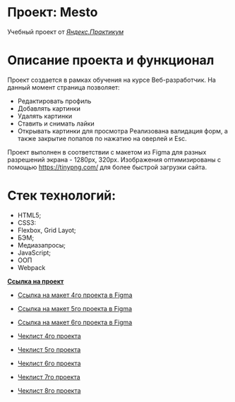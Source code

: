 # Проект: Mesto
Учебный проект от [*Яндекс.Практикум*](https://practicum.yandex.ru/)

# Описание проекта и функционал
Проект создается в рамках обучения на курсе Веб-разработчик. 
На данный момент страница позволяет:
* Редактировать профиль
* Добавлять картинки
* Удалять картинки
* Ставить и снимать лайки
* Открывать картинки для просмотра
Реализована валидация форм, а также закрытие попапов по нажатию на оверлей и Esc.

Проект выполнен в соответствии с макетом из Figma для разных разрешений экрана - 1280px, 320px. Изображения оптимизированы с помощью https://tinypng.com/ для более быстрой загрузки сайта.

# Стек технологий:
* HTML5;
* CSS3:
* Flexbox, Grid Layot;
* БЭМ;
* Медиазапросы;
* JavaScript;
* ООП
* Webpack

**[Ссылка на проект](https://smolskaia.github.io/mesto/)**


* [Ссылка на макет 4го проекта в Figma](https://www.figma.com/file/2cn9N9jSkmxD84oJik7xL7/JavaScript.-Sprint-4?node-id=0%3A1)
* [Ссылка на макет 5го проекта в Figma](https://www.figma.com/file/bjyvbKKJN2naO0ucURl2Z0/JavaScript.-Sprint-5?node-id=0%3A1&t=PrPnUojclPdvzqA4-0)
* [Ссылка на макет 6го проекта в Figma](https://www.figma.com/file/kRVLKwYG3d1HGLvh7JFWRT/JavaScript.-Sprint-6?node-id=1124%3A2&t=mDiiZ94UzFZdEAGE-0)


* [Чеклист 4го проекта](https://code.s3.yandex.net/web-developer/checklists-pdf/new-program/checklist-4.pdf)
* [Чеклист 5го проекта](https://code.s3.yandex.net/web-developer/checklists-pdf/new-program/checklist-5.pdf)
* [Чеклист 6го проекта](https://code.s3.yandex.net/web-developer/checklists-pdf/new-program/checklist-6.pdf)
* [Чеклист 7го проекта](https://code.s3.yandex.net/web-developer/checklists-pdf/new-program/checklist-7.pdf)
* [Чеклист 8го проекта](https://code.s3.yandex.net/web-developer/checklists-pdf/new-program/checklist-8.pdf)
